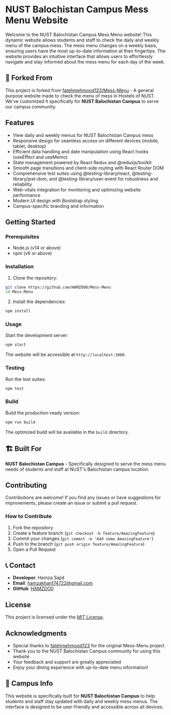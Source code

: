 # NUST Balochistan Campus Mess Menu Website

Welcome to the NUST Balochistan Campus Mess Menu website! This dynamic website allows students and staff to check the daily and weekly menu of the campus mess. The mess menu changes on a weekly basis, ensuring users have the most up-to-date information at their fingertips. The website provides an intuitive interface that allows users to effortlessly navigate and stay informed about the mess menu for each day of the week.

## 🔗 Forked From

This project is forked from [fatehmehmood123/Mess-Menu](https://github.com/fatehmehmood123/Mess-Menu) - A general purpose website made to check the menu of mess in Hostels of NUST. We've customized it specifically for **NUST Balochistan Campus** to serve our campus community.

## Features

- View daily and weekly menus for NUST Balochistan Campus mess
- Responsive design for seamless access on different devices (mobile, tablet, desktop)
- Efficient data handling and date manipulation using React hooks (useEffect and useMemo)
- State management powered by React Redux and @reduxjs/toolkit
- Smooth page transitions and client-side routing with React Router DOM
- Comprehensive test suites using @testing-library/react, @testing-library/jest-dom, and @testing-library/user-event for robustness and reliability
- Web-vitals integration for monitoring and optimizing website performance
- Modern UI design with Bootstrap styling
- Campus-specific branding and information

## Getting Started

### Prerequisites

- Node.js (v14 or above)
- npm (v6 or above)

### Installation

1. Clone the repository:

```bash
git clone https://github.com/HAMZOO0/Mess-Menu
cd Mess-Menu
```

2. Install the dependencies:

```bash
npm install
```

### Usage

Start the development server:

```bash
npm start
```

The website will be accessible at `http://localhost:3000`.

### Testing

Run the test suites:

```bash
npm test
```

### Build

Build the production-ready version:

```bash
npm run build
```

The optimized build will be available in the `build` directory.

## 🏗️ Built For

**NUST Balochistan Campus** - Specifically designed to serve the mess menu needs of students and staff at NUST's Balochistan campus location.

## Contributing

Contributions are welcome! If you find any issues or have suggestions for improvements, please create an issue or submit a pull request.

### How to Contribute

1. Fork the repository
2. Create a feature branch (`git checkout -b feature/AmazingFeature`)
3. Commit your changes (`git commit -m 'Add some AmazingFeature'`)
4. Push to the branch (`git push origin feature/AmazingFeature`)
5. Open a Pull Request

## 📞 Contact

- **Developer**: Hamza Sajid
- **Email**: hamzakhan174722@gmail.com
- **GitHub**: [HAMZOO0](https://github.com/HAMZOO0)

## License

This project is licensed under the [MIT License](LICENSE).

## Acknowledgments

- Special thanks to [fatehmehmood123](https://github.com/fatehmehmood123) for the original Mess-Menu project
- Thank you to the NUST Balochistan Campus community for using this website
- Your feedback and support are greatly appreciated
- Enjoy your dining experience with up-to-date menu information!

## 🎯 Campus Info

This website is specifically built for **NUST Balochistan Campus** to help students and staff stay updated with daily and weekly mess menus. The interface is designed to be user-friendly and accessible across all devices.